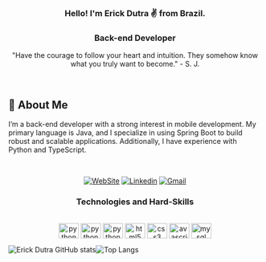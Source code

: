 <div align="center">

###  Hello! I'm Erick Dutra ✌️ from Brazil.

### Back-end Developer 
<p>"Have the courage to follow your heart and intuition. They somehow know what you truly want to become." - S. J. </p>
</div>
</br>
<div align="left">
<h2>🚀 <b>About Me</b> </h2>
<p> I’m a back-end developer with a strong interest in mobile development. My primary language is Java, and I specialize in using Spring Boot to build robust and scalable applications. Additionally, I have experience with Python and TypeScript.</p>
</div>
<br/>

<div align="center">

[![WebSite](https://img.shields.io/badge/website-000000?style=for-the-badge&logo=About.me&logoColor=white)](https://erickdutra.github.io/Portfolio/)
[![Linkedin](https://img.shields.io/badge/LinkedIn-0077B5?style=for-the-badge&logo=linkedin&logoColor=white)](https://www.linkedin.com/in/erick-dutra-916217211/)
[![Gmail](https://img.shields.io/badge/Gmail-D14836?style=for-the-badge&logo=gmail&logoColor=white)](mailto:(deverickdutra@gmail.com))
 
</div>

<div style="display:  inline_block"  align="center">

###  Technologies and Hard-Skills

</br>

 <img align="center" alt="python" height="30" width="40"  src="https://cdn.jsdelivr.net/gh/devicons/devicon/icons/git/git-original.svg" />
 <img align="center" alt="python" height="30" width="40" src="https://cdn.jsdelivr.net/gh/devicons/devicon/icons/django/django-plain.svg" />
 <img align="center" alt="python" height="30" width="40" src="https://cdn.jsdelivr.net/gh/devicons/devicon/icons/python/python-original-wordmark.svg"/>
 <img align="center" alt="html5" height="30" width="40" src="https://cdn.jsdelivr.net/gh/devicons/devicon/icons/html5/html5-original-wordmark.svg"/>
 <img align="center" alt="css3" height="30" width="40" src="https://cdn.jsdelivr.net/gh/devicons/devicon/icons/css3/css3-original-wordmark.svg"/>
 <img align="center" alt="avascript" height="30" width="40" src="https://cdn.jsdelivr.net/gh/devicons/devicon/icons/javascript/javascript-original.svg"/>
 <img align="center" alt="mysql" height="30" width="40" src="https://cdn.jsdelivr.net/gh/devicons/devicon/icons/mysql/mysql-original-wordmark.svg"/>

</br>

</div>
<div style="display:  flex">
 
![Erick Dutra GitHub stats](https://github-readme-stats.vercel.app/api?username=ErickDutra&show_icons=true&theme=dracula)
 
![Top Langs](https://github-readme-stats.vercel.app/api/top-langs/?username=ErickDutra&show_icons=true&theme=dracula)
</div>

##

